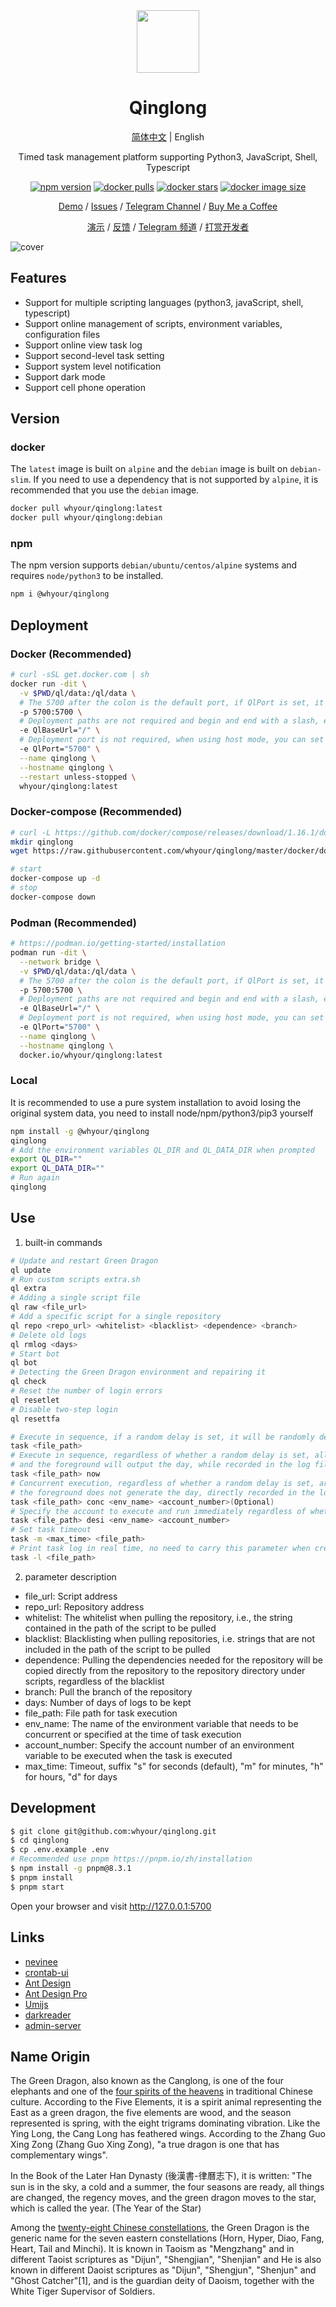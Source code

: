 <div align="center">
<img width="100" src="https://user-images.githubusercontent.com/22700758/191449379-f9f56204-0e31-4a16-be5a-331f52696a73.png">

<h1 align="center">Qinglong</h1>

[简体中文](./README.md) | English

Timed task management platform supporting Python3, JavaScript, Shell, Typescript

[![npm version][npm-version-image]][npm-version-url] [![docker pulls][docker-pulls-image]][docker-pulls-url] [![docker stars][docker-stars-image]][docker-stars-url] [![docker image size][docker-image-size-image]][docker-image-size-url]

[npm-version-image]: https://img.shields.io/npm/v/@whyour/qinglong?style=flat
[npm-version-url]: https://www.npmjs.com/package/@whyour/qinglong?activeTab=readme
[docker-pulls-image]: https://img.shields.io/docker/pulls/whyour/qinglong?style=flat
[docker-pulls-url]: https://hub.docker.com/r/whyour/qinglong
[docker-stars-image]: https://img.shields.io/docker/stars/whyour/qinglong?style=flat
[docker-stars-url]: https://hub.docker.com/r/whyour/qinglong
[docker-image-size-image]: https://img.shields.io/docker/image-size/whyour/qinglong?style=flat
[docker-image-size-url]: https://hub.docker.com/r/whyour/qinglong

[Demo](http://demo.dlww.cc:4433/) / [Issues](https://github.com/whyour/qinglong/issues) / [Telegram Channel](https://t.me/jiao_long) / [Buy Me a Coffee](https://www.buymeacoffee.com/qinglong)

[演示](http://demo.dlww.cc:4433/) / [反馈](https://github.com/whyour/qinglong/issues) / [Telegram 频道](https://t.me/jiao_long) / [打赏开发者](https://user-images.githubusercontent.com/22700758/244744295-29cd0cd1-c8bb-4ea1-adf6-29bd390ad4dd.jpg)
</div>

![cover](https://user-images.githubusercontent.com/22700758/244847235-8dc1ca21-e03f-4606-9458-0541fab60413.png)

## Features

- Support for multiple scripting languages (python3, javaScript, shell, typescript)
- Support online management of scripts, environment variables, configuration files
- Support online view task log
- Support second-level task setting
- Support system level notification
- Support dark mode
- Support cell phone operation

## Version
### docker

The `latest` image is built on `alpine` and the `debian` image is built on `debian-slim`. If you need to use a dependency that is not supported by `alpine`, it is recommended that you use the `debian` image.

```bash
docker pull whyour/qinglong:latest
docker pull whyour/qinglong:debian
```

### npm

The npm version supports `debian/ubuntu/centos/alpine` systems and requires `node/python3` to be installed.

```bash
npm i @whyour/qinglong
```

## Deployment

### Docker (Recommended)

```bash
# curl -sSL get.docker.com | sh
docker run -dit \
  -v $PWD/ql/data:/ql/data \
  # The 5700 after the colon is the default port, if QlPort is set, it needs to be the same as QlPort.
  -p 5700:5700 \
  # Deployment paths are not required and begin and end with a slash, e.g. /test/.
  -e QlBaseUrl="/" \
  # Deployment port is not required, when using host mode, you can set the port after service startup, default 5700
  -e QlPort="5700" \
  --name qinglong \
  --hostname qinglong \
  --restart unless-stopped \
  whyour/qinglong:latest
```

### Docker-compose (Recommended)

```bash
# curl -L https://github.com/docker/compose/releases/download/1.16.1/docker-compose-`uname -s`-`uname -m` -o /usr/local/bin/docker-compose
mkdir qinglong
wget https://raw.githubusercontent.com/whyour/qinglong/master/docker/docker-compose.yml

# start
docker-compose up -d
# stop
docker-compose down
```

### Podman (Recommended)

```bash
# https://podman.io/getting-started/installation
podman run -dit \
  --network bridge \
  -v $PWD/ql/data:/ql/data \
  # The 5700 after the colon is the default port, if QlPort is set, it needs to be the same as QlPort.
  -p 5700:5700 \
  # Deployment paths are not required and begin and end with a slash, e.g. /test/.
  -e QlBaseUrl="/" \
  # Deployment port is not required, when using host mode, you can set the port after service startup, default 5700
  -e QlPort="5700" \
  --name qinglong \
  --hostname qinglong \
  docker.io/whyour/qinglong:latest
```

### Local

It is recommended to use a pure system installation to avoid losing the original system data, you need to install node/npm/python3/pip3 yourself

```bash
npm install -g @whyour/qinglong
qinglong
# Add the environment variables QL_DIR and QL_DATA_DIR when prompted
export QL_DIR=""
export QL_DATA_DIR=""
# Run again
qinglong
```

## Use

1. built-in commands

```bash
# Update and restart Green Dragon
ql update                                                    
# Run custom scripts extra.sh
ql extra                                                     
# Adding a single script file
ql raw <file_url>                                             
# Add a specific script for a single repository
ql repo <repo_url> <whitelist> <blacklist> <dependence> <branch>   
# Delete old logs
ql rmlog <days>                                              
# Start bot
ql bot                                                       
# Detecting the Green Dragon environment and repairing it
ql check                                                     
# Reset the number of login errors
ql resetlet                                                  
# Disable two-step login
ql resettfa                                                  

# Execute in sequence, if a random delay is set, it will be randomly delayed by a certain number of seconds
task <file_path>                                             
# Execute in sequence, regardless of whether a random delay is set, all run immediately, 
# and the foreground will output the day, while recorded in the log file
task <file_path> now                                         
# Concurrent execution, regardless of whether a random delay is set, are run immediately, 
# the foreground does not generate the day, directly recorded in the log file, and can be specified account execution
task <file_path> conc <env_name> <account_number>(Optional) 
# Specify the account to execute and run immediately regardless of whether a random delay is set 
task <file_path> desi <env_name> <account_number>       
# Set task timeout   
task -m <max_time> <file_path>
# Print task log in real time, no need to carry this parameter when creating timed tasks
task -l <file_path>  
```

2. parameter description

* file_url: Script address
* repo_url: Repository address
* whitelist: The whitelist when pulling the repository, i.e., the string contained in the path of the script to be pulled
* blacklist: Blacklisting when pulling repositories, i.e. strings that are not included in the path of the script to be pulled
* dependence: Pulling the dependencies needed for the repository will be copied directly from the repository to the repository directory under scripts, regardless of the blacklist
* branch: Pull the branch of the repository
* days: Number of days of logs to be kept
* file_path: File path for task execution
* env_name: The name of the environment variable that needs to be concurrent or specified at the time of task execution
* account_number: Specify the account number of an environment variable to be executed when the task is executed
* max_time: Timeout, suffix "s" for seconds (default), "m" for minutes, "h" for hours, "d" for days

## Development

```bash
$ git clone git@github.com:whyour/qinglong.git
$ cd qinglong
$ cp .env.example .env
# Recommended use pnpm https://pnpm.io/zh/installation
$ npm install -g pnpm@8.3.1
$ pnpm install
$ pnpm start
```

Open your browser and visit http://127.0.0.1:5700

## Links

- [nevinee](https://gitee.com/evine)
- [crontab-ui](https://github.com/alseambusher/crontab-ui)
- [Ant Design](https://ant.design)
- [Ant Design Pro](https://pro.ant.design/)
- [Umijs](https://umijs.org)
- [darkreader](https://github.com/darkreader/darkreader)
- [admin-server](https://github.com/sunpu007/admin-server)

## Name Origin

The Green Dragon, also known as the Canglong, is one of the four elephants and one of the [four spirits of the heavens](https://zh.wikipedia.org/wiki/%E5%A4%A9%E4%B9%8B%E5%9B%9B%E7%81%B5) in traditional Chinese culture. According to the Five Elements, it is a spirit animal representing the East as a green dragon, the five elements are wood, and the season represented is spring, with the eight trigrams dominating vibration. Like the Ying Long, the Cang Long has feathered wings. According to the Zhang Guo Xing Zong (Zhang Guo Xing Zong), "a true dragon is one that has complementary wings".

In the Book of the Later Han Dynasty (後漢書-律曆志下), it is written: "The sun is in the sky, a cold and a summer, the four seasons are ready, all things are changed, the regency moves, and the green dragon moves to the star, which is called the year. (The Year of the Star)

Among the [twenty-eight Chinese constellations](https://zh.wikipedia.org/wiki/%E4%BA%8C%E5%8D%81%E5%85%AB%E5%AE%BF), the Green Dragon is the generic name for the seven eastern constellations (Horn, Hyper, Diao, Fang, Heart, Tail and Minchi). It is known in Taoism as "Mengzhang" and in different Taoist scriptures as "Dijun", "Shengjian", "Shenjian" and He is also known in different Daoist scriptures as "Dijun", "Shengjun", "Shenjun" and "Ghost Catcher"[1], and is the guardian deity of Daoism, together with the White Tiger Supervisor of Soldiers.